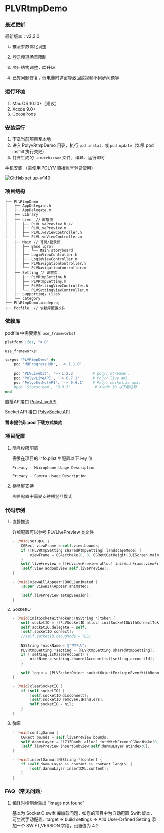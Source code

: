 # PLVRtmpDemo

### 最近更新 

最新版本：v2.2.0

1. 推流参数优化调整

2. 登录频道场景限制

3. 项目结构调整，库升级

4. 已知问题修复，低电量时弹窗导致回放视频不同步问题等

   

### 运行环境

1. Mac OS 10.10+（建议）
2. Xcode 9.0+
3. CocoaPods



### 安装运行

1. 下载当前项目至本地
2. 进入 PolyvRtmpDemo 目录，执行 `pod install` 或 `pod update`（如果 pod install 执行失败）
3. 打开生成的 `.xcworkspace` 文件，编译、运行即可



[手机安装](https://www.pgyer.com/VN0u) （需使用 POLYV 直播账号登录使用）

![GitHub set up-w140](https://static.pgyer.com/app/qrcode/VN0u)



### 项目结构

```
├── PLVRtmpDemo
│   ├── AppDelegate.h
│   ├── AppDelegate.m
│   ├── Library
│   ├── Live  // 直播页
│   │   ├── PLVLivePreview.h // 
│   │   ├── PLVLivePreview.m
│   │   ├── PLVLiveViewController.h
│   │   └── PLVLiveViewController.m
│   ├── Main // 首页/登录页
│   │   ├── Base.lproj
│   │   │   └── Main.storyboard
│   │   ├── LoginViewController.h
│   │   ├── LoginViewController.m
│   │   ├── PLVNavigationController.h
│   │   └── PLVNavigationController.m
│   ├── Setting // 设置页
│   │   ├── PLVRtmpSetting.h
│   │   ├── PLVRtmpSetting.m
│   │   ├── PLVSettingViewController.h
│   │   └── PLVSettingViewController.m
│   ├── Supporting\ Files
│   └── category
├── PLVRtmpDemo.xcodeproj
├── Podfile  // 依赖库配置文件
```



### 依赖库

podfile 中需要添加 `use_frameworks!`

```ruby
platform :ios, "8.0"

use_frameworks! 

target 'PLVRtmpDemo' do
    pod 'MBProgressHUD', '~> 1.1.0'
    
    pod 'PLVLiveKit', '~> 1.2.2'        # polyv streamer.
    pod 'PolyvLiveAPI', '~> 0.7.1'      # Polyv live api.
    pod 'PolyvSocketAPI', '~> 0.6.1'    # Polyv socket.io api.
    #pod 'Starscream', '3.0.5'           # Xcode 10 以下解注释
end
```

直播API接口 [PolyvLiveAPI](https://github.com/polyv/PolyvLiveAPI)

Socket API 接口 [PolyvSocketAPI](https://github.com/polyv/PolyvSocketAPI)

**暂未提供非 pod 下载方式集成**



### 项目配置

1. 隐私权限配置

   需要在项目的 info.plist 中配置以下 key 值

   `Privacy - Microphone Usage Description`

   `Privacy - Camera Usage Description`

2. 横竖屏支持

   项目配置中需要支持横竖屏模式



### 代码示例

1. 直播推流

   详细配置可以参考 PLVLivePreview 类文件

   ```objective-c
   - (void)setupUI {
       CGRect viewFrame = self.view.bounds;
       if ([PLVRtmpSetting sharedRtmpSetting].landscapeMode) {
           viewFrame = CGRectMake(0, 0, CGRectGetHeight([UIScreen mainScreen].bounds), CGRectGetWidth([UIScreen mainScreen].bounds));
       }
       self.livePreview = [[PLVLivePreview alloc] initWithFrame:viewFrame];
       [self.view addSubview:self.livePreview];
   }
   
   - (void)viewWillAppear:(BOOL)animated {
       [super viewWillAppear:animated];
   
       [self.livePreview setupSeesion];
   }
   ```

2. SocketIO

   ```objective-c
   - (void)initSocketWithToken:(NSString *)token {
       self.socketIO = [[PLVSocketIO alloc] initSocketIOWithConnectToken:token enableLog:NO];
       self.socketIO.delegate = self;
       [self.socketIO connect];
       //self.socketIO.debugMode = YES;
       
       NSString *nickName = @"主持人";
       PLVRtmpSetting *setting = [PLVRtmpSetting sharedRtmpSetting];
       if (!setting.isMasterAccount) {
           nickName = setting.channelAccountList[setting.accountId];
       }
       
       self.login = [PLVSocketObject socketObjectForLoginEventWithRoomId:self.channelId nickName:nickName avatar:nil userType:PLVSocketObjectUserTypeTeacher];
   }
   
   - (void)clearSocketIO {
       if (self.socketIO) {
           [self.socketIO disconnect];
           [self.socketIO removeAllHandlers];
           self.socketIO = nil;
       }
   }
   ```

3. 弹幕

   ```objective-c
   - (void)configDanmu {
       CGRect bounds = self.livePreview.bounds;
       self.danmuLayer = [[ZJZDanMu alloc] initWithFrame:CGRectMake(0, 20, bounds.size.width, bounds.size.height-20)];
       [self.livePreview insertSubview:self.danmuLayer atIndex:0];
   }
   
   - (void)insertDanmu:(NSString *)content {
       if (self.danmuLayer && content && content.length) {
           [self.danmuLayer insertDML:content];
       }
   }
   ```

   

### FAQ（常见问题）

1. 编译时控制台输出 “image not found”

   基本为 SocketIO swift 库加载问题，如您的项目中为自动配置 Swift 版本，可尝试手动配置，target -> build settings -> Add User-Defined Setting 添加一个 SWIFT_VERSION 字段，设置值为 4.2